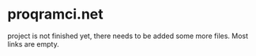 # proqramci.net
project is not finished yet, there needs to be added some more files. Most links are empty.
